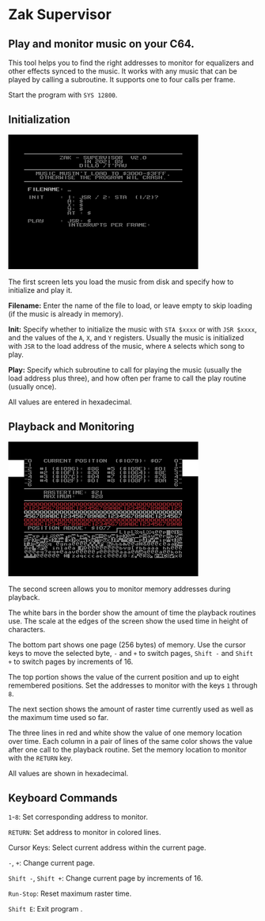 # Zak Supervisor

## Play and monitor music on your C64.

This tool helps you to find the right addresses to monitor for equalizers and other effects synced to the music. It works with any music that can be played by calling a subroutine. It supports one to four calls per frame.

Start the program with `SYS 12800`.

## Initialization

![Init Screen](init-screen.png)

The first screen lets you load the music from disk and specify how to initialize and play it.

**Filename:** Enter the name of the file to load, or leave empty to skip loading (if the music is already in memory).

**Init:** Specify whether to initialize the music with `STA $xxxx` or with `JSR $xxxx`, and the values of the `A`, `X`, and `Y` registers. Usually the music is initialized with `JSR` to the load address of the music, where `A` selects which song to play.

**Play:** Specify which subroutine to call for playing the music (usually the load address plus three), and how often per frame to call the play routine (usually once).

All values are entered in hexadecimal.

## Playback and Monitoring

![Monitoring Screen](monitoring-screen.png)

The second screen allows you to monitor memory addresses during playback.

The white bars in the border show the amount of time the playback routines use. The scale at the edges of the screen show the used time in height of characters.

The bottom part shows one page (256 bytes) of memory. Use the cursor keys to move the selected byte, `-` and `+` to switch pages, `Shift -` and `Shift +` to switch pages by increments of 16.

The top portion shows the value of the current position and up to eight remembered positions. Set the addresses to monitor with the keys `1` through `8`.

The next section shows the amount of raster time currently used as well as the maximum time used so far.

The three lines in red and white show the value of one memory location over time. Each column in a pair of lines of the same color shows the value after one call to the playback routine. Set the memory location to monitor with the `RETURN` key.

All values are shown in hexadecimal.

## Keyboard Commands

`1`-`8`: Set corresponding address to monitor.

`RETURN`: Set address to monitor in colored lines.

Cursor Keys: Select current address within the current page.

`-`, `+`: Change current page.

`Shift -`, `Shift +`: Change current page by increments of 16.

`Run-Stop`: Reset maximum raster time.

`Shift E`: Exit program	.

